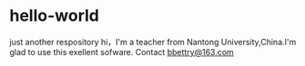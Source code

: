 # hello-world
just another respository
hi，I'm a teacher from Nantong University,China.I'm glad to use this exellent sofware.
Contact bbettry@163.com 
